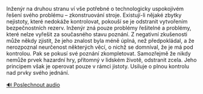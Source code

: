 
Inženýr na druhou stranu ví vše potřebné o technologicky uspokojivém řešení svého problému – zkonstruování stroje. Existují-li nějaké zbytky nejistoty, které nedokáže kontrolovat, pokouší se je odstranit vytvořením bezpečnostních rezerv. Inženýr zná pouze problémy řešitelné a problémy, které nelze vyřešit za současného stavu poznání. Z negativní zkušenosti může někdy zjistit, že jeho znalost byla méně úplná, než předpokládal, a že nerozpoznal neurčenost některých věcí, o nichž se domníval, že je má pod kontrolou. Pak se pokusí své poznání zkompletovat. Samozřejmě že nikdy nemůže prvek hazardní hry, přítomný v lidském životě, odstranit zcela. Jeho principem však je operovat pouze v rámci jistoty. Usiluje o plnou kontrolu nad prvky svého jednání.

[🔊 Poslechnout audio](/data/7-paragraphs/audio/chapter_30/para_002-Inenr-na-druhou-stranu-v-ve-potebn-o-technol.mp3)
